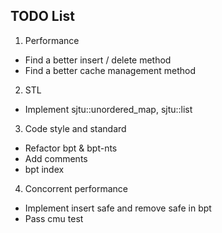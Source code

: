 ## TODO List
1. Performance
  - Find a better insert / delete method
  - Find a better cache management method
2. STL
  - Implement sjtu::unordered_map, sjtu::list
3. Code style and standard
  - Refactor bpt & bpt-nts
  - Add comments
  - bpt index
4. Concorrent performance
  - Implement insert safe and remove safe in bpt
  - Pass cmu test
